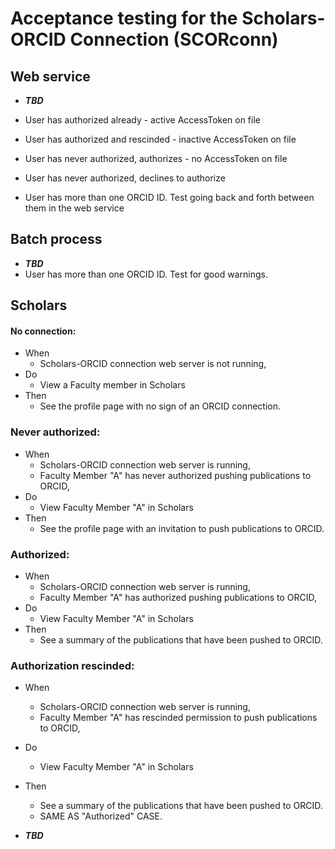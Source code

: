 # Acceptance testing for the Scholars-ORCID Connection (SCORconn)

## Web service
* __*TBD*__
* User has authorized already - active AccessToken on file
* User has authorized and rescinded - inactive AccessToken on file
* User has never authorized, authorizes - no AccessToken on file
* User has never authorized, declines to authorize

* User has more than one ORCID ID. Test going back and forth between them in the web service

## Batch process
* __*TBD*__
* User has more than one ORCID ID. Test for good warnings.

## Scholars

#### No connection:

* When 
	* Scholars-ORCID connection web server is not running,
* Do
	* View a Faculty member in Scholars
* Then
	* See the profile page with no sign of an ORCID connection.

### Never authorized:

* When
	* Scholars-ORCID connection web server is running,
	* Faculty Member "A" has never authorized pushing publications to ORCID,
* Do
	* View Faculty Member "A" in Scholars
* Then
	* See the profile page with an invitation to push publications to ORCID.

### Authorized:

* When
	* Scholars-ORCID connection web server is running,
	* Faculty Member "A" has authorized pushing publications to ORCID,
* Do
	* View Faculty Member "A" in Scholars
* Then
	* See a summary of the publications that have been pushed to ORCID.

### Authorization rescinded:
* When
	* Scholars-ORCID connection web server is running,
	* Faculty Member "A" has rescinded permission to push publications to ORCID,
* Do
	* View Faculty Member "A" in Scholars
* Then
	* See a summary of the publications that have been pushed to ORCID.
	* SAME AS "Authorized" CASE.
		
* __*TBD*__
